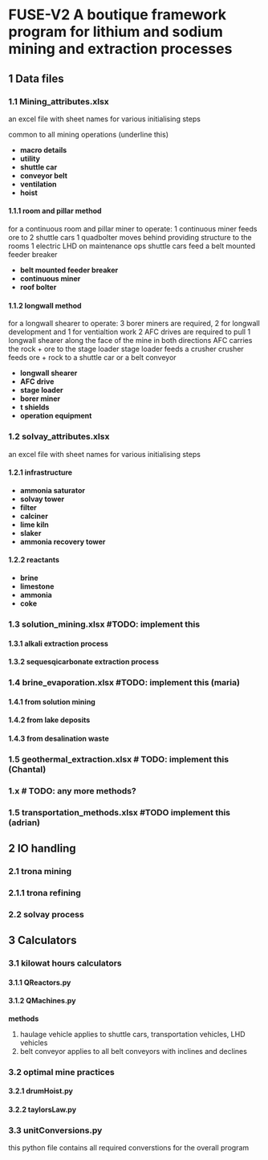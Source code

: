 # FUSE-V2 A boutique framework program for lithium and sodium mining and extraction processes

## 1 Data files 
### 1.1 Mining_attributes.xlsx
an excel file with sheet names for various initialising steps

common to all mining operations (underline this)
* __macro details__
* __utility__
* __shuttle car__
* __conveyor belt__
* __ventilation__
* __hoist__
#### 1.1.1 room and pillar method
for a continuous room and pillar miner to operate:
1 continuous miner feeds ore to 2 shuttle cars
1 quadbolter moves behind providing structure to the rooms
1 electric LHD on maintenance ops
shuttle cars feed a belt mounted feeder breaker

* __belt mounted feeder breaker__
* __continuous miner__
* __roof bolter__
#### 1.1.2 longwall method
for a longwall shearer to operate:
3 borer miners are required, 2 for longwall development and 1 for ventialtion work
2 AFC drives are required to pull 1 longwall shearer along the face of the mine in both directions
AFC carries the rock + ore to the stage loader
stage loader feeds a crusher
crusher feeds ore + rock to a shuttle car or a belt conveyor

* __longwall shearer__
* __AFC drive__
* __stage loader__
* __borer miner__ 
* __t shields__
* __operation equipment__


### 1.2 solvay_attributes.xlsx
an excel file with sheet names for various initialising steps

#### 1.2.1 infrastructure

* __ammonia saturator__
* __solvay tower__
* __filter__
* __calciner__
* __lime kiln__
* __slaker__
* __ammonia recovery tower__

#### 1.2.2 reactants
* __brine__
* __limestone__
* __ammonia__
* __coke__

### 1.3 solution_mining.xlsx #TODO: implement this
#### 1.3.1 alkali extraction process
#### 1.3.2 sequesqicarbonate extraction process

### 1.4 brine_evaporation.xlsx #TODO: implement this (maria)

#### 1.4.1 from solution mining
#### 1.4.2 from lake deposits
#### 1.4.3 from desalination waste

### 1.5 geothermal_extraction.xlsx # TODO: implement this (Chantal)

### 1.x # TODO: any more methods?

### 1.5 transportation_methods.xlsx #TODO implement this (adrian)

## 2 IO handling
### 2.1 trona mining
### 2.1.1 trona refining 
### 2.2 solvay process

## 3 Calculators
### 3.1 kilowat hours calculators
#### 3.1.1 QReactors.py
#### 3.1.2 QMachines.py
__methods__
1. haulage vehicle
  applies to shuttle cars, transportation vehicles, LHD vehicles
2. belt conveyor 
  applies to all belt conveyors with inclines and declines
### 3.2 optimal mine practices
#### 3.2.1 drumHoist.py
#### 3.2.2 taylorsLaw.py

### 3.3 unitConversions.py
this python file contains all required converstions for the overall program




